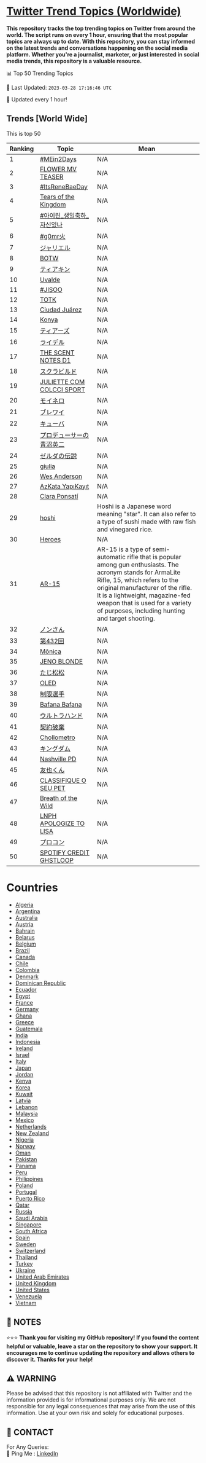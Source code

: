[Twitter Trend Topics (Worldwide)](https://github.com/ErcinDedeoglu/Twitter-Trend-Topics)
==========

**This repository tracks the top trending topics on Twitter from around the world. 
The script runs on every 1 hour, ensuring that the most popular topics are always up to date. 
With this repository, you can stay informed on the latest trends and conversations happening on the social media platform. 
Whether you're a journalist, marketer, or just interested in social media trends, this repository is a valuable resource.**


📊 Top 50 Trending Topics

📆 Last Updated: `2023-03-28 17:16:46 UTC`

🔧 Updated every 1 hour!


## Trends [World Wide]

This is top 50

| Ranking | Topic | Mean |
| ------- | ------------ | ------------ |
| 1 | [#MEin2Days](http://twitter.com/search?q=%23MEin2Days) | N/A |
| 2 | [FLOWER MV TEASER](http://twitter.com/search?q=FLOWER+MV+TEASER) | N/A |
| 3 | [#ItsReneBaeDay](http://twitter.com/search?q=%23ItsReneBaeDay) | N/A |
| 4 | [Tears of the Kingdom](http://twitter.com/search?q=Tears+of+the+Kingdom) | N/A |
| 5 | [#아이린_생일축하_자신있나](http://twitter.com/search?q=%23%ec%95%84%ec%9d%b4%eb%a6%b0_%ec%83%9d%ec%9d%bc%ec%b6%95%ed%95%98_%ec%9e%90%ec%8b%a0%ec%9e%88%eb%82%98) | N/A |
| 6 | [#g0mr火](http://twitter.com/search?q=%23g0mr%e7%81%ab) | N/A |
| 7 | [ジャリエル](http://twitter.com/search?q=%e3%82%b8%e3%83%a3%e3%83%aa%e3%82%a8%e3%83%ab) | N/A |
| 8 | [BOTW](http://twitter.com/search?q=BOTW) | N/A |
| 9 | [ティアキン](http://twitter.com/search?q=%e3%83%86%e3%82%a3%e3%82%a2%e3%82%ad%e3%83%b3) | N/A |
| 10 | [Uvalde](http://twitter.com/search?q=Uvalde) | N/A |
| 11 | [#JISOO](http://twitter.com/search?q=%23JISOO) | N/A |
| 12 | [TOTK](http://twitter.com/search?q=TOTK) | N/A |
| 13 | [Ciudad Juárez](http://twitter.com/search?q=Ciudad+Ju%c3%a1rez) | N/A |
| 14 | [Konya](http://twitter.com/search?q=Konya) | N/A |
| 15 | [ティアーズ](http://twitter.com/search?q=%e3%83%86%e3%82%a3%e3%82%a2%e3%83%bc%e3%82%ba) | N/A |
| 16 | [ライデル](http://twitter.com/search?q=%e3%83%a9%e3%82%a4%e3%83%87%e3%83%ab) | N/A |
| 17 | [THE SCENT NOTES D1](http://twitter.com/search?q=THE+SCENT+NOTES+D1) | N/A |
| 18 | [スクラビルド](http://twitter.com/search?q=%e3%82%b9%e3%82%af%e3%83%a9%e3%83%93%e3%83%ab%e3%83%89) | N/A |
| 19 | [JULIETTE COM COLCCI SPORT](http://twitter.com/search?q=JULIETTE+COM+COLCCI+SPORT) | N/A |
| 20 | [モイネロ](http://twitter.com/search?q=%e3%83%a2%e3%82%a4%e3%83%8d%e3%83%ad) | N/A |
| 21 | [ブレワイ](http://twitter.com/search?q=%e3%83%96%e3%83%ac%e3%83%af%e3%82%a4) | N/A |
| 22 | [キューバ](http://twitter.com/search?q=%e3%82%ad%e3%83%a5%e3%83%bc%e3%83%90) | N/A |
| 23 | [プロデューサーの青沼英二](http://twitter.com/search?q=%e3%83%97%e3%83%ad%e3%83%87%e3%83%a5%e3%83%bc%e3%82%b5%e3%83%bc%e3%81%ae%e9%9d%92%e6%b2%bc%e8%8b%b1%e4%ba%8c) | N/A |
| 24 | [ゼルダの伝説](http://twitter.com/search?q=%e3%82%bc%e3%83%ab%e3%83%80%e3%81%ae%e4%bc%9d%e8%aa%ac) | N/A |
| 25 | [giulia](http://twitter.com/search?q=giulia) | N/A |
| 26 | [Wes Anderson](http://twitter.com/search?q=Wes+Anderson) | N/A |
| 27 | [AzKata YapıKayıt](http://twitter.com/search?q=AzKata+Yap%c4%b1Kay%c4%b1t) | N/A |
| 28 | [Clara Ponsatí](http://twitter.com/search?q=Clara+Ponsat%c3%ad) | N/A |
| 29 | [hoshi](http://twitter.com/search?q=hoshi) | Hoshi is a Japanese word meaning "star". It can also refer to a type of sushi made with raw fish and vinegared rice. |
| 30 | [Heroes](http://twitter.com/search?q=Heroes) | N/A |
| 31 | [AR-15](http://twitter.com/search?q=AR-15) | AR-15 is a type of semi-automatic rifle that is popular among gun enthusiasts. The acronym stands for ArmaLite Rifle, 15, which refers to the original manufacturer of the rifle. It is a lightweight, magazine-fed weapon that is used for a variety of purposes, including hunting and target shooting. |
| 32 | [ノンさん](http://twitter.com/search?q=%e3%83%8e%e3%83%b3%e3%81%95%e3%82%93) | N/A |
| 33 | [第432回](http://twitter.com/search?q=%e7%ac%ac432%e5%9b%9e) | N/A |
| 34 | [Mônica](http://twitter.com/search?q=M%c3%b4nica) | N/A |
| 35 | [JENO BLONDE](http://twitter.com/search?q=JENO+BLONDE) | N/A |
| 36 | [たじ松松](http://twitter.com/search?q=%e3%81%9f%e3%81%98%e6%9d%be%e6%9d%be) | N/A |
| 37 | [OLED](http://twitter.com/search?q=OLED) | N/A |
| 38 | [制限選手](http://twitter.com/search?q=%e5%88%b6%e9%99%90%e9%81%b8%e6%89%8b) | N/A |
| 39 | [Bafana Bafana](http://twitter.com/search?q=Bafana+Bafana) | N/A |
| 40 | [ウルトラハンド](http://twitter.com/search?q=%e3%82%a6%e3%83%ab%e3%83%88%e3%83%a9%e3%83%8f%e3%83%b3%e3%83%89) | N/A |
| 41 | [契約破棄](http://twitter.com/search?q=%e5%a5%91%e7%b4%84%e7%a0%b4%e6%a3%84) | N/A |
| 42 | [Chollometro](http://twitter.com/search?q=Chollometro) | N/A |
| 43 | [キングダム](http://twitter.com/search?q=%e3%82%ad%e3%83%b3%e3%82%b0%e3%83%80%e3%83%a0) | N/A |
| 44 | [Nashville PD](http://twitter.com/search?q=Nashville+PD) | N/A |
| 45 | [友也くん](http://twitter.com/search?q=%e5%8f%8b%e4%b9%9f%e3%81%8f%e3%82%93) | N/A |
| 46 | [CLASSIFIQUE O SEU PET](http://twitter.com/search?q=CLASSIFIQUE+O+SEU+PET) | N/A |
| 47 | [Breath of the Wild](http://twitter.com/search?q=Breath+of+the+Wild) | N/A |
| 48 | [LNPH APOLOGIZE TO LISA](http://twitter.com/search?q=LNPH+APOLOGIZE+TO+LISA) | N/A |
| 49 | [プロコン](http://twitter.com/search?q=%e3%83%97%e3%83%ad%e3%82%b3%e3%83%b3) | N/A |
| 50 | [SPOTIFY CREDIT GHSTLOOP](http://twitter.com/search?q=SPOTIFY+CREDIT+GHSTLOOP) | N/A |



# Countries

* [Algeria](</Algeria>)
* [Argentina](</Argentina>)
* [Australia](</Australia>)
* [Austria](</Austria>)
* [Bahrain](</Bahrain>)
* [Belarus](</Belarus>)
* [Belgium](</Belgium>)
* [Brazil](</Brazil>)
* [Canada](</Canada>)
* [Chile](</Chile>)
* [Colombia](</Colombia>)
* [Denmark](</Denmark>)
* [Dominican Republic](</Dominican Republic>)
* [Ecuador](</Ecuador>)
* [Egypt](</Egypt>)
* [France](</France>)
* [Germany](</Germany>)
* [Ghana](</Ghana>)
* [Greece](</Greece>)
* [Guatemala](</Guatemala>)
* [India](</India>)
* [Indonesia](</Indonesia>)
* [Ireland](</Ireland>)
* [Israel](</Israel>)
* [Italy](</Italy>)
* [Japan](</Japan>)
* [Jordan](</Jordan>)
* [Kenya](</Kenya>)
* [Korea](</Korea>)
* [Kuwait](</Kuwait>)
* [Latvia](</Latvia>)
* [Lebanon](</Lebanon>)
* [Malaysia](</Malaysia>)
* [Mexico](</Mexico>)
* [Netherlands](</Netherlands>)
* [New Zealand](</New Zealand>)
* [Nigeria](</Nigeria>)
* [Norway](</Norway>)
* [Oman](</Oman>)
* [Pakistan](</Pakistan>)
* [Panama](</Panama>)
* [Peru](</Peru>)
* [Philippines](</Philippines>)
* [Poland](</Poland>)
* [Portugal](</Portugal>)
* [Puerto Rico](</Puerto Rico>)
* [Qatar](</Qatar>)
* [Russia](</Russia>)
* [Saudi Arabia](</Saudi Arabia>)
* [Singapore](</Singapore>)
* [South Africa](</South Africa>)
* [Spain](</Spain>)
* [Sweden](</Sweden>)
* [Switzerland](</Switzerland>)
* [Thailand](</Thailand>)
* [Turkey](</Turkey>)
* [Ukraine](</Ukraine>)
* [United Arab Emirates](</United Arab Emirates>)
* [United Kingdom](</United Kingdom>)
* [United States](</United States>)
* [Venezuela](</Venezuela>)
* [Vietnam](</Vietnam>)



## 📝 NOTES

⭐⭐⭐ **Thank you for visiting my GitHub repository! If you found the content helpful or valuable, leave a star on the repository to show your support. It encourages me to continue updating the repository and allows others to discover it. Thanks for your help!**


## ⚠️ WARNING

Please be advised that this repository is not affiliated with Twitter and the information provided is for informational purposes only. We are not responsible for any legal consequences that may arise from the use of this information. Use at your own risk and solely for educational purposes.


## 📨 CONTACT

 For Any Queries:  
            🏓 Ping Me : [LinkedIn](https://www.linkedin.com/in/ercindedeoglu/)
